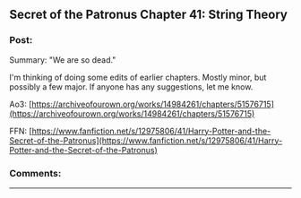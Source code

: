 ## Secret of the Patronus Chapter 41: String Theory

### Post:

Summary: "We are so dead."

I'm thinking of doing some edits of earlier chapters. Mostly minor, but possibly a few major. If anyone has any suggestions, let me know.

Ao3:  [https://archiveofourown.org/works/14984261/chapters/51576715](https://archiveofourown.org/works/14984261/chapters/51576715) 

FFN: [https://www.fanfiction.net/s/12975806/41/Harry-Potter-and-the-Secret-of-the-Patronus](https://www.fanfiction.net/s/12975806/41/Harry-Potter-and-the-Secret-of-the-Patronus)

### Comments:

---

